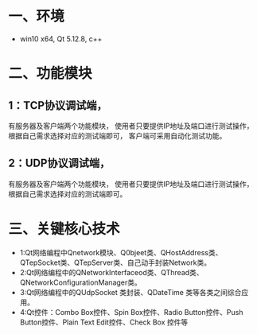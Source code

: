 # 一、环境
 - win10 x64, Qt 5.12.8, c++

# 二、功能模块
## 1：TCP协议调试端，
有服务器及客户端两个功能模块，
使用者只要提供IP地址及端口进行测试操作，
根据自己需求选择对应的测试端即可，
客户端可采用自动化测试功能。
## 2：UDP协议调试端，
有服务器及客户端两个功能模块，
使用者只要提供IP地址及端口进行测试操作，
根据自己需求选择对应的测试端即可。

# 三、关键核心技术  
 - 1:Qt网络编程中Qnetwork模块、Q0bjeet类、QHostAddress类、QTepSocket类、QTepServer类、自己动手封装Network类。
 - 2:Qt网络编程中的QNetworkInterfaceod类、QThread类、QNetworkConfigurationManager类。
 - 3:Qt网络编程中的QUdpSocket 类封装、QDateTime 类等各类之间综合应用。
 - 4:Qt控件：Combo Box控件、Spin Box控件、Radio Button控件、Push Button控件、Plain Text Edit控件、Check Box 控件等

